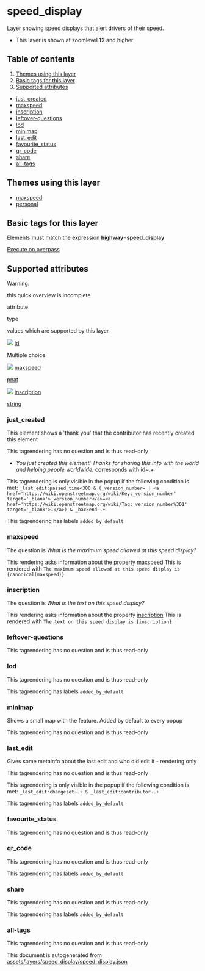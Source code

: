 [//]: # (WARNING: this file is automatically generated. Please find the sources at the bottom and edit those sources)

speed\_display
==============

Layer showing speed displays that alert drivers of their speed.

*   This layer is shown at zoomlevel **12** and higher

Table of contents
-----------------

1.  [Themes using this layer](#-themes-using-this-layer-)
2.  [Basic tags for this layer](#-basic-tags-for-this-layer-)
3.  [Supported attributes](#-supported-attributes-)

*   [just\_created](#just_created)
*   [maxspeed](#maxspeed)
*   [inscription](#inscription)
*   [leftover-questions](#leftover-questions)
*   [lod](#lod)
*   [minimap](#minimap)
*   [last\_edit](#last_edit)
*   [favourite\_status](#favourite_status)
*   [qr\_code](#qr_code)
*   [share](#share)
*   [all-tags](#all-tags)

Themes using this layer
-----------------------

*   [maxspeed](https://mapcomplete.org/maxspeed)
*   [personal](https://mapcomplete.org/personal)

Basic tags for this layer
-------------------------

Elements must match the expression **[highway](https://wiki.openstreetmap.org/wiki/Key:highway)\=[speed\_display](https://wiki.openstreetmap.org/wiki/Tag:highway%3Dspeed_display)**

[Execute on overpass](http://overpass-turbo.eu/?Q=%5Bout%3Ajson%5D%5Btimeout%3A90%5D%3B%28%20%20%20%20nwr%5B%22highway%22%3D%22speed_display%22%5D%28%7B%7Bbbox%7D%7D%29%3B%0A%29%3Bout%20body%3B%3E%3Bout%20skel%20qt%3B)

Supported attributes
--------------------

Warning:

this quick overview is incomplete

attribute

type

values which are supported by this layer

[![](https://mapcomplete.org/assets/svg/statistics.svg)](https://taginfo.openstreetmap.org/keys/id#values) [id](https://wiki.openstreetmap.org/wiki/Key:id)

Multiple choice

[![](https://mapcomplete.org/assets/svg/statistics.svg)](https://taginfo.openstreetmap.org/keys/maxspeed#values) [maxspeed](https://wiki.openstreetmap.org/wiki/Key:maxspeed)

[pnat](../SpecialInputElements.md#pnat)

[![](https://mapcomplete.org/assets/svg/statistics.svg)](https://taginfo.openstreetmap.org/keys/inscription#values) [inscription](https://wiki.openstreetmap.org/wiki/Key:inscription)

[string](../SpecialInputElements.md#string)

### just\_created

This element shows a 'thank you' that the contributor has recently created this element

This tagrendering has no question and is thus read-only

*   _You just created this element! Thanks for sharing this info with the world and helping people worldwide._ corresponds with id~.+

This tagrendering is only visible in the popup if the following condition is met: `_last_edit:passed_time<300 & (_version_number= | <a href='https://wiki.openstreetmap.org/wiki/Key:_version_number' target='_blank'>_version_number</a>=<a href='https://wiki.openstreetmap.org/wiki/Tag:_version_number%3D1' target='_blank'>1</a>) & _backend~.+`

This tagrendering has labels `added_by_default`

### maxspeed

The question is _What is the maximum speed allowed at this speed display?_

This rendering asks information about the property [maxspeed](https://wiki.openstreetmap.org/wiki/Key:maxspeed) This is rendered with `The maximum speed allowed at this speed display is {canonical(maxspeed)}`

### inscription

The question is _What is the text on this speed display?_

This rendering asks information about the property [inscription](https://wiki.openstreetmap.org/wiki/Key:inscription) This is rendered with `The text on this speed display is {inscription}`

### leftover-questions

This tagrendering has no question and is thus read-only

### lod

This tagrendering has no question and is thus read-only

This tagrendering has labels `added_by_default`

### minimap

Shows a small map with the feature. Added by default to every popup

This tagrendering has no question and is thus read-only

### last\_edit

Gives some metainfo about the last edit and who did edit it - rendering only

This tagrendering has no question and is thus read-only

This tagrendering is only visible in the popup if the following condition is met: `_last_edit:changeset~.+ & _last_edit:contributor~.+`

This tagrendering has labels `added_by_default`

### favourite\_status

This tagrendering has no question and is thus read-only

### qr\_code

This tagrendering has no question and is thus read-only

This tagrendering has labels `added_by_default`

### share

This tagrendering has no question and is thus read-only

This tagrendering has labels `added_by_default`

### all-tags

This tagrendering has no question and is thus read-only

This document is autogenerated from [assets/layers/speed\_display/speed\_display.json](https://github.com/pietervdvn/MapComplete/blob/develop/assets/layers/speed_display/speed_display.json)
